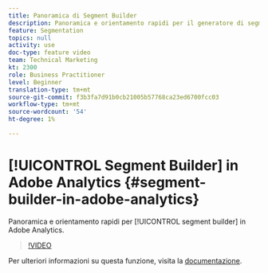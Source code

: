 ```yaml
---
title: Panoramica di Segment Builder
description: Panoramica e orientamento rapidi per il generatore di segmenti in Adobe Analytics.
feature: Segmentation
topics: null
activity: use
doc-type: feature video
team: Technical Marketing
kt: 2300
role: Business Practitioner
level: Beginner
translation-type: tm+mt
source-git-commit: f3b3fa7d91b0cb21005b57768ca23ed6700fcc03
workflow-type: tm+mt
source-wordcount: '54'
ht-degree: 1%

---
```



# [!UICONTROL Segment Builder] in Adobe Analytics  {#segment-builder-in-adobe-analytics}

Panoramica e orientamento rapidi per [!UICONTROL segment builder] in Adobe Analytics.

>[!VIDEO](https://video.tv.adobe.com/v/25404/?quality=12)

Per ulteriori informazioni su questa funzione, visita la [documentazione](https://marketing.adobe.com/resources/help/en_US/analytics/segment/index.html?f=seg_build_ui).
